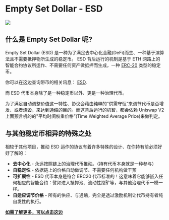 # Empty Set Dollar - ESD

![](/info.png)

## 什么是 Empty Set Dollar 呢?

Empty Set Dollar (ESD) 是一种为了满足去中心化金融(DeFi)而生、一种基于演算法且不需要抵押物所生成的稳定币。 ESD 背后运行的机制是基于 ETH 网路上的智能合约协议所运作、不需要任何资产做抵押而生成，一种 [ERC-20](https://www.investopedia.com/news/what-erc20-and-what-does-it-mean-ethereum/) 类型的稳定币。

你可以在这边查询带币的相关讯息：
[ESD](https://www.coingecko.com/en/coins/empty-set-dollar).

而 ESD 代币本身除了是一种稳定币以外、更是一种治理代币。

为了满足自动调整价值这一特性、协议会藉由纯粹的”供需守恒“来调节代币是否增发、或者烧毁，来达到通缩的目的。而这背后运行的机智，都会依赖 Uniswap V2 上面预言机的的"平均时间权重价格”(Time Weighted Average Price)来做判定。

## 与其他稳定币相异的特殊之处

相较于其他项目，推动 ESD 运作的协议有着许多特殊的设计、在你持有前必须好好了解的：

- **去中心化** - 永远按照链上的治理代币推动。（持有代币本身就是一种参与）
- **自稳定性** - 依据链上的价格自动做调节、不需要任何机构做干预
- **可扩展性** - ESD 代币本身是符合 ERC20 代币标准的！这意味着它能够嵌入任何相应的智能合约：譬如进入抵押池、流动性挖矿等，与其他治理代币一模一样。
- **自适应调节价格** - 所有的供应、与通缩，完全是透过激励机制让代币持有者纯自发性的执行。

[**如需了解更多，可以点击这边**](/resources)
